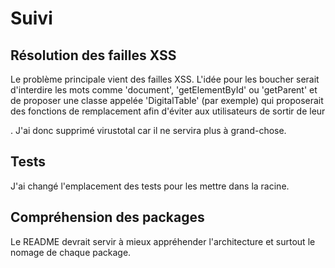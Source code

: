 # Suivi

## Résolution des failles XSS

Le problème principale vient des failles XSS. L'idée pour les boucher serait
d'interdire les mots comme 'document', 'getElementById' ou 'getParent' et de proposer une
classe appelée 'DigitalTable' (par exemple) qui proposerait des fonctions
de remplacement afin d'éviter aux utilisateurs de sortir de leur <div>.
J'ai donc supprimé virustotal car il ne servira plus à grand-chose.

## Tests

J'ai changé l'emplacement des tests pour les mettre dans la racine.

## Compréhension des packages

Le README devrait servir à mieux appréhender l'architecture et surtout le
nomage de chaque package.

